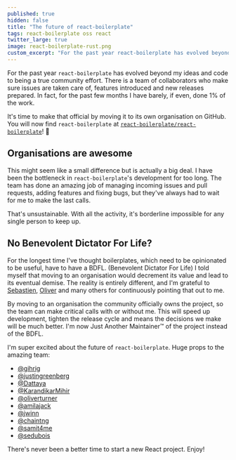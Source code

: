 ```yaml
---
published: true
hidden: false
title: "The future of react-boilerplate"
tags: react-boilerplate oss react
twitter_large: true
image: react-boilerplate-rust.png
custom_excerpt: "For the past year react-boilerplate has evolved beyond my ideas and code to being a true community effort, so I'm moving it to its own organisation on GitHub."
---
```


For the past year `react-boilerplate` has evolved beyond my ideas and code to being a true community effort. There is a team of collaborators who make sure issues are taken care of, features introduced and new releases prepared. In fact, for the past few months I have barely, if even, done 1% of the work.

It's time to make that official by moving it to its own organisation on GitHub. You will now find `react-boilerplate` at [`react-boilerplate/react-boilerplate`](https://github.com/react-boilerplate/react-boilerplate)! 🎉

## Organisations are awesome

This might seem like a small difference but is actually a big deal. I have been the bottleneck in `react-boilerplate`'s development for too long. The team has done an amazing job of managing incoming issues and pull requests, adding features and fixing bugs, but they've always had to wait for me to make the last calls.

That's unsustainable. With all the activity, it's borderline impossible for any single person to keep up.

## No Benevolent Dictator For Life?

For the longest time I've thought boilerplates, which need to be opinionated to be useful, have to have a BDFL. (Benevolent Dictator For Life) I told myself that moving to an organisation would decrement its value and lead to its eventual demise. The reality is entirely different, and I'm grateful to [Sebastien](https://twitter.com/semdubois), [Oliver](https://twitter.com/oliverturner) and many others for continuously pointing that out to me.

By moving to an organisation the community officially owns the project, so the team can make critical calls with or without me. This will speed up development, tighten the release cycle and means the decisions we make will be much better. I'm now Just Another Maintainer™️ of the project instead of the BDFL.

I'm super excited about the future of `react-boilerplate`. Huge props to the amazing team:

- [@gihrig](https://github.com/gihrig)
- [@justingreenberg](https://github.com/justingreenberg)
- [@Dattaya](https://github.com/Dattaya)
- [@KarandikarMihir](https://github.com/KarandikarMihir)
- [@oliverturner](https://github.com/oliverturner)
- [@amilajack](https://github.com/amilajack)
- [@jwinn](https://github.com/jwinn)
- [@chaintng](https://github.com/chaintng)
- [@samit4me](https://github.com/samit4me)
- [@sedubois](https://github.com/sedubois)

There's never been a better time to start a new React project. Enjoy!
